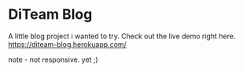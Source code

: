 # DiTeam Blog

A little blog project i wanted to try. Check out the live demo right here.
https://diteam-blog.herokuapp.com/


note - not responsive. yet ;) 
